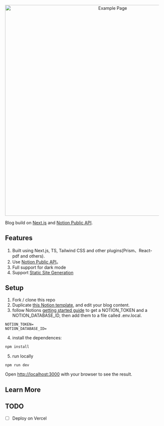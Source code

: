 
<p align="center">
  <img alt="Example Page" src="https://github.com/alex-guoba/next-blogger/assets/2872637/5d23c303-6031-47aa-beec-7aad56357337" width="689">
</p>

Blog build on [Next.js](https://nextjs.org/) and [Notion Public API](https://www.notion.so/).

## Features

1. Built using Next.js, TS, Tailwind CSS and other plugins(Prism、React-pdf and others).
2. Use [Notion Public API](https://developers.notion.com/)。
3. Full support for dark mode
4. Support [Static Site Generation](https://nextjs.org/docs/pages/building-your-application/rendering/static-site-generation)

## Setup

1. Fork / clone this repo
2. Duplicate [this Notion template](https://gelco.notion.site/910de43a0db24ebc9a34209ffab613a7?v=7f2614c5918f4a5bab3a6637b12a19f9&pvs=4), and edit your blog content. 
3. follow Notions [getting started guide](https://developers.notion.com/docs/getting-started) to get a NOTION_TOKEN and a NOTION_DATABASE_ID, then add them to a file called .env.local.

```
NOTION_TOKEN=
NOTION_DATABASE_ID=
```

4. install the dependences:

```bash
npm install
```

5. run locally 
```bash
npm run dev
```

Open [http://localhost:3000](http://localhost:3000) with your browser to see the result.


## Learn More


## TODO
- [ ] Deploy on Vercel
